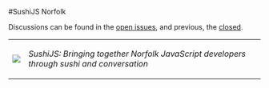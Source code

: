 #SushiJS Norfolk

Discussions can be found in the [open issues](https://github.com/sushijs/norfolk-va-usa/issues?page=1&state=open), and previous, the [closed](https://github.com/sushijs/norfolk-va-usa/issues?page=1&state=closed).

<table style="border-collapse: collapse">
  <tr>
    <td>
      <img src="http://www.gravatar.com/avatar/d32635f156e30c2f863ec95af93aef18.jpg?s=150">
    </td>
    <td>
      <p><em>SushiJS: Bringing together Norfolk JavaScript developers through sushi and conversation</em></p>
    </td>
  </tr>
</table>
